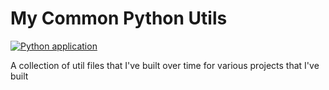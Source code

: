 # My Common Python Utils

[![Python application](https://github.com/droneshire/my-py-utils/actions/workflows/python-app.yml/badge.svg)](https://github.com/droneshire/my-py-utils/actions/workflows/python-app.yml)

A collection of util files that I've built over time for various projects that I've built
